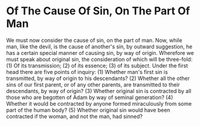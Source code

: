 # Of The Cause Of Sin, On The Part Of Man

We must now consider the cause of sin, on the part of man. Now, while man, like the devil, is the cause of another's sin, by outward suggestion, he has a certain special manner of causing sin, by way of origin. Wherefore we must speak about original sin, the consideration of which will be three-fold: (1) Of its transmission; (2) of its essence; (3) of its subject.  Under the first head there are five points of inquiry:
(1) Whether man's first sin is transmitted, by way of origin to his descendants?
(2) Whether all the other sins of our first parent, or of any other parents, are transmitted to their descendants, by way of origin?
(3) Whether original sin is contracted by all those who are begotten of Adam by way of seminal generation?
(4) Whether it would be contracted by anyone formed miraculously from some part of the human body?
(5) Whether original sin would have been contracted if the woman, and not the man, had sinned?